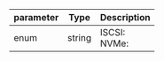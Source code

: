 | parameter | Type | Description |
| ----------- | ----------- |----------- |
| enum  |  string  | ISCSI: <br/>NVMe:   |